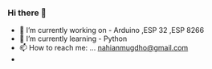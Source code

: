### Hi there 👋






- 🔭 I’m currently working on - Arduino ,ESP 32 ,ESP 8266
- 🌱 I’m currently learning  - Python
- 📫 How to reach me: ... nahianmugdho@gmail.com
- 

